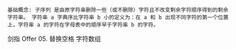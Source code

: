 `
基础概念:
子序列 是由原字符串删除一些（或不删除）字符且不改变剩余字符顺序得到的剩余字符串。
字符串 a 字典序比字符串 b 小的定义为：在 a 和 b 出现不同字符的第一个位置上，字符串 a 的字符在字母表中的顺序早于字符串 b 的字符。
`

剑指 Offer 05. 替换空格
字符数组 